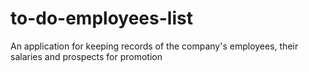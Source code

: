 # to-do-employees-list
An application for keeping records of the company's employees, their salaries and prospects for promotion
